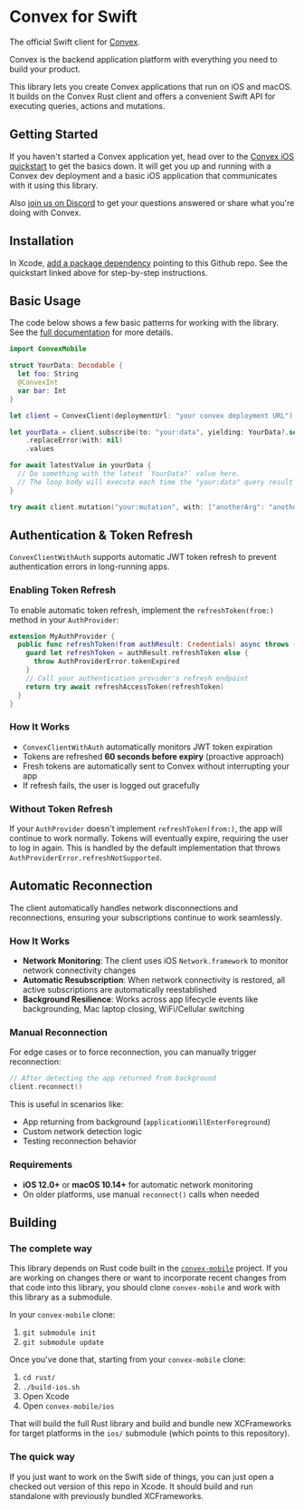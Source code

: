 # Convex for Swift

The official Swift client for [Convex](https://www.convex.dev/).

Convex is the backend application platform with everything you need to build your product.

This library lets you create Convex applications that run on iOS and macOS. It builds on the 
Convex Rust client and offers a convenient Swift API for executing queries, actions and mutations.

## Getting Started

If you haven't started a Convex application yet, head over to the
[Convex iOS quickstart](https://docs.convex.dev/quickstart/swift) to get the
basics down. It will get you up and running with a Convex dev deployment and a basic iOS application
that communicates with it using this library.

Also [join us on Discord](https://www.convex.dev/community) to get your questions answered or share
what you're doing with Convex.

## Installation

In Xcode,
[add a package dependency](https://developer.apple.com/documentation/xcode/adding-package-dependencies-to-your-app)
pointing to this Github repo. See the quickstart linked above for step-by-step instructions.

## Basic Usage

The code below shows a few basic patterns for working with the library. See the
[full documentation](https://docs.convex.dev/client/swift) for more details.

```swift
import ConvexMobile

struct YourData: Decodable {
  let foo: String
  @ConvexInt
  var bar: Int
}

let client = ConvexClient(deploymentUrl: "your convex deployment URL")

let yourData = client.subscribe(to: "your:data", yielding: YourData?.self)
    .replaceError(with: nil)
    .values

for await latestValue in yourData {
  // Do something with the latest `YourData?` value here.
  // The loop body will execute each time the "your:data" query result changes.
}

try await client.mutation("your:mutation", with: ["anotherArg": "anotherVal", "anInt": 42])
```

## Authentication & Token Refresh

`ConvexClientWithAuth` supports automatic JWT token refresh to prevent authentication errors in long-running apps.

### Enabling Token Refresh

To enable automatic token refresh, implement the `refreshToken(from:)` method in your `AuthProvider`:

```swift
extension MyAuthProvider {
  public func refreshToken(from authResult: Credentials) async throws -> Credentials {
    guard let refreshToken = authResult.refreshToken else {
      throw AuthProviderError.tokenExpired
    }
    // Call your authentication provider's refresh endpoint
    return try await refreshAccessToken(refreshToken)
  }
}
```

### How It Works

- `ConvexClientWithAuth` automatically monitors JWT token expiration
- Tokens are refreshed **60 seconds before expiry** (proactive approach)
- Fresh tokens are automatically sent to Convex without interrupting your app
- If refresh fails, the user is logged out gracefully

### Without Token Refresh

If your `AuthProvider` doesn't implement `refreshToken(from:)`, the app will continue to work normally. Tokens will eventually expire, requiring the user to log in again. This is handled by the default implementation that throws `AuthProviderError.refreshNotSupported`.

## Automatic Reconnection

The client automatically handles network disconnections and reconnections, ensuring your subscriptions continue to work seamlessly.

### How It Works

- **Network Monitoring**: The client uses iOS `Network.framework` to monitor network connectivity changes
- **Automatic Resubscription**: When network connectivity is restored, all active subscriptions are automatically reestablished
- **Background Resilience**: Works across app lifecycle events like backgrounding, Mac laptop closing, WiFi/Cellular switching

### Manual Reconnection

For edge cases or to force reconnection, you can manually trigger reconnection:

```swift
// After detecting the app returned from background
client.reconnect()
```

This is useful in scenarios like:
- App returning from background (`applicationWillEnterForeground`)
- Custom network detection logic
- Testing reconnection behavior

### Requirements

- **iOS 12.0+** or **macOS 10.14+** for automatic network monitoring
- On older platforms, use manual `reconnect()` calls when needed

## Building

### The complete way

This library depends on Rust code built in the
[`convex-mobile`](https://github.com/get-convex/convex-mobile) project. If you are working
on changes there or want to incorporate recent changes from that code into this library, you
should clone `convex-mobile` and work with this library as a submodule.

In your `convex-mobile` clone:

1. `git submodule init`
2. `git submodule update`

Once you've done that, starting from your `convex-mobile` clone:

1. `cd rust/`
2. `./build-ios.sh`
3. Open Xcode
4. Open `convex-mobile/ios`

That will build the full Rust library and build and bundle new XCFrameworks for target platforms in the `ios/`
submodule (which points to this repository).

### The quick way

If you just want to work on the Swift side of things, you can just open a checked out version of this repo in Xcode.
It should build and run standalone with previously bundled XCFrameworks.
